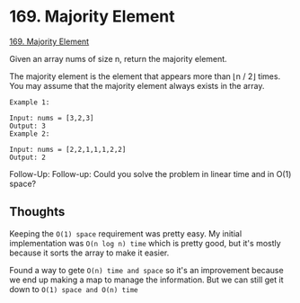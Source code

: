 # 169. Majority Element

[169. Majority Element](https://leetcode.com/problems/majority-element)

Given an array nums of size n, return the majority element.

The majority element is the element that appears more than ⌊n / 2⌋ times. You may assume that the majority element always exists in the array.

```
Example 1:

Input: nums = [3,2,3]
Output: 3
Example 2:

Input: nums = [2,2,1,1,1,2,2]
Output: 2
```

Follow-Up: Follow-up: Could you solve the problem in linear time and in O(1) space?

## Thoughts

Keeping the `O(1) space` requirement was pretty easy. My initial implementation was `O(n log n) time` which is pretty good, but it's mostly because it sorts the array to make it easier.

Found a way to gete `O(n) time and space` so it's an improvement because we end up making a map to manage the information. But we can still get it down to `O(1) space and O(n) time`
